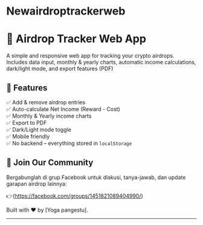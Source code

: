 # Newairdroptrackerweb
# 🚀 Airdrop Tracker Web App

A simple and responsive web app for tracking your crypto airdrops.  
Includes data input, monthly & yearly charts, automatic income calculations, dark/light mode, and export features (PDF)

## 🌟 Features

✅ Add & remove airdrop entries  
✅ Auto-calculate Net Income (Reward - Cost)  
✅ Monthly & Yearly income charts  
✅ Export to PDF  
✅ Dark/Light mode toggle  
✅ Mobile friendly  
✅ No backend – everything stored in `localStorage`  

## 👥 Join Our Community

Bergabunglah di grup Facebook untuk diskusi, tanya-jawab, dan update garapan airdrop lainnya:

👉(https://facebook.com/groups/1451821089404990/)

Built with ❤️ by [Yoga pangestu].

---
